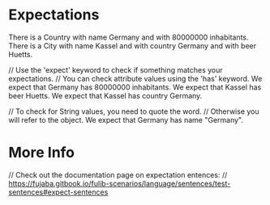 # Expectations

There is a Country with name Germany and with 80000000 inhabitants.
There is a City with name Kassel and with country Germany and with beer Huetts.

// Use the 'expect' keyword to check if something matches your expectations.
// You can check attribute values using the 'has' keyword.
We expect that Germany has 80000000 inhabitants.
We expect that Kassel has beer Huetts.
We expect that Kassel has country Germany.

// To check for String values, you need to quote the word.
// Otherwise you will refer to the object.
We expect that Germany has name "Germany".

# More Info

// Check out the documentation page on expectation entences:
// https://fujaba.gitbook.io/fulib-scenarios/language/sentences/test-sentences#expect-sentences
